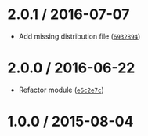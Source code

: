 <!--remark setext-->

<!--lint disable no-multiple-toplevel-headings-->

2.0.1 / 2016-07-07
==================

*   Add missing distribution file ([`6932894`](https://github.com/wooorm/retext-sentiment/commit/6932894))

2.0.0 / 2016-06-22
==================

*   Refactor module ([`e6c2e7c`](https://github.com/wooorm/retext-sentiment/commit/e6c2e7c))

1.0.0 / 2015-08-04
==================
